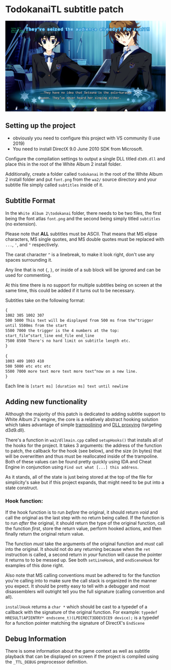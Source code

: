 # TodokanaiTL subtitle patch

![screenshot](screenshot.png)

## Setting up the project
- obviously you need to configure this project with VS community (I use 2019)
- You need to install DirectX 9.0 June 2010 SDK from Microsoft.

Configure the compilation settings to output a single DLL titled `d3d9.dll` and place this in the root of the White Album 2 install folder.

Additionally, create a folder called `todokanai` in the root of the White Album 2 install folder and put `font.png` from the `wa2/` source directory and your subtitle file simply called `subtitles` inside of it.

## Subtitle Format

In the `White Album 2\todokanai` folder, there needs to be two files, the first being the font atlas `font.png` and the second being simply titled `subtitles` (no extension).

Please note that <b>ALL</b> subtitles must be ASCII. That means that MS elipse characters, MS single quotes, and MS double quotes must be replaced with `...`, `'`, and `"` respectively.

The carat character `^` is a linebreak, to make it look right, don't use any spaces surrounding it.

Any line that is not `{`, `}`, or inside of a sub block will be ignored and can be used for commenting.

At this time there is no support for multiple subtitles being on screen at the same time, this could be added if it turns out to be necessary.

Subtitles take on the following format:

```
{
1002 305 1002 307
500 5000 This text will be displayed from 500 ms from the^trigger until 5500ms from the start
5500 7000 the trigger is the 4 numbers at the top: start_file^start_line end_file end_line
7500 8500 There's no hard limit on subtitle length etc.
}

{
1003 409 1003 410
500 5000 etc etc etc
5500 7000 more text more text more text^now on a new line.
}
```

Each line is `[start ms] [duration ms] text until newline`

## Adding new functionality

Although the majority of this patch is dedicated to adding subtitle support to White Album 2's engine, the core is a relatively abstract hooking solution which takes advantage of simple [trampolining](https://en.wikipedia.org/wiki/Trampoline_(computing)) and [DLL proxying](https://kevinalmansa.github.io/application%20security/DLL-Proxying/) (targeting d3d9.dll).

There's a function in `wa2/dllmain.cpp` called `setupHooks()` that installs all of the hooks for the project. It takes 3 arguments: the address of the function to patch, the callback for the hook (see below), and the size (in bytes) that will be overwritten and thus must be reallocated inside of the trampoline. Both of these values can be found pretty quickly using IDA and Cheat Engine in conjunction using `Find out what [...] this address`.

As it stands, all of the state is just being stored at the top of the file for simplicity's sake but if this project expands, that might need to be put into a state construct.

### Hook function:

If the hook function is to run _before_ the original, it should return _void_ and call the original as the last step with no return being called. If the function is to run _after_ the original, it should return the type of the original function, call the function _first_, store the return value, perform hooked actions, and then finally return the original return value.

The function _must_ take the arguments of the original function and _must_ call into the original. It should not do any returning because when the `ret` instruction is called, a second return in _your_ function will cause the pointer it returns to to be messed up. See both `setLineHook`, and `endSceneHook` for examples of this done right. 

Also note that MS calling conventions must be adhered to for the function you're calling into to make sure the call stack is organized in the manner you expect. It should be pretty easy to tell with a debugger and most disassemblers will outright tell you the full signature (calling convention and all).

`installHook` returns a `char *` which should be cast to a typedef of a callback with the signature of the original function. For example: `typedef HRESULT(APIENTRY* endscene_t)(LPDIRECT3DDEVICE9 device);` is a typedef for a function pointer matching the signature of DirectX's `EndScene`

## Debug Information

There is some information about the game context as well as subtitle playback that can be displayed on screen if the project is compiled using the `_TTL_DEBUG` preprocessor definition.